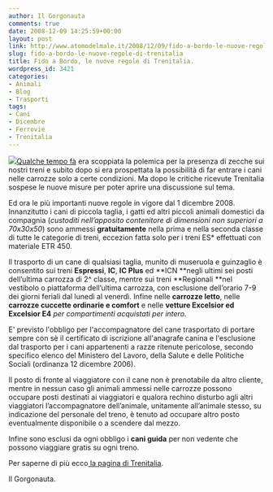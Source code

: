 ```yaml
---
author: Il Gorgonauta
comments: true
date: 2008-12-09 14:25:59+00:00
layout: post
link: http://www.atomodelmale.it/2008/12/09/fido-a-bordo-le-nuove-regole-di-trenitalia/
slug: fido-a-bordo-le-nuove-regole-di-trenitalia
title: Fido a Bordo, le nuove regole di Trenitalia.
wordpress_id: 3421
categories:
- Animali
- Blog
- Trasporti
tags:
- Cani
- Dicembre
- Ferrovie
- Trenitalia
---
```


[![](http://www.atomodelmale.it/wp-content/uploads/2008/12/treni-300x191.jpg)Qualche tempo fà](http://www.atomodelmale.it/2008/10/02/fido-a-bordo/) era scoppiata la polemica per la presenza di zecche sui nostri treni e subito dopo si era prospettata la possibilità di far entrare i cani nelle carrozze solo a certe condizioni. Ma dopo le critiche ricevute Trenitalia sospese le nuove misure per poter aprire una discussione sul tema.

Ed ora le più importanti nuove regole in vigore dal 1 dicembre 2008. Innanzitutto i cani di piccola taglia, i gatti ed altri piccoli animali domestici da compagnia (_custoditi nell’apposito contenitore di dimensioni non superiori a 70x30x50_) sono ammessi **gratuitamente** nella prima e nella seconda classe di tutte le categorie di treni, eccezion fatta solo per i treni ES* effettuati con materiale ETR 450.

Il trasporto di un cane di qualsiasi taglia, munito di museruola e guinzaglio è consentito sui treni **Espressi**, **IC**, **IC Plus** ed **ICN **negli ultimi sei posti dell’ultima carrozza di 2^ classe, mentre sui treni **Regionali **nel vestibolo o piattaforma dell’ultima carrozza, con esclusione dell’orario 7-9 dei giorni feriali dal lunedì al venerdì. Infine nelle **carrozze letto**, nelle **carrozze cuccette ordinarie e comfort** e nelle **vetture Excelsior ed Excelsior E4** _per compartimenti acquistati per intero_.

<!-- more -->


E' previsto l'obbligo per l'accompagnatore del cane trasportato di portare sempre con sè il certificato di iscrizione all'anagrafe canina e l'esclusione dal trasporto per i cani appartenenti a razze ritenute pericolose, secondo specifico elenco del Ministero del Lavoro, della Salute e delle Politiche Sociali (ordinanza 12 dicembre 2006).

Il posto di fronte al viaggiatore con il cane non è prenotabile da altro cliente, mentre in nessun caso gli animali ammessi nelle carrozze possono occupare posti destinati ai viaggiatori e qualora rechino disturbo agli altri viaggiatori l’accompagnatore dell’animale, unitamente all’animale stesso, su indicazione del personale del treno, è tenuto ad occupare altro posto eventualmente disponibile o a scendere dal mezzo.

Infine sono esclusi da ogni obbligo i **cani guida** per non vedente che possono viaggiare gratis su ogni treno.

Per saperne di più ecco[ la pagina di Trenitalia](http://www.trenitalia.com/cms/v/index.jsp?vgnextoid=a234aa97ccaba110VgnVCM1000003f16f90aRCRD).

Il Gorgonauta.
